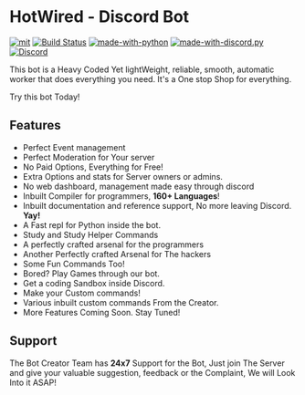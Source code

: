 
HotWired - Discord Bot
=======================

[![mit](https://img.shields.io/badge/Licensed%20under-MIT-red.svg?style=flat-square)](./LICENSE)
[![Build Status](https://travis-ci.com/The-Codin-Hole/HotWired-Bot.svg?branch=master)](https://travis-ci.com/The-Codin-Hole/HotWired-Bot)
[![made-with-python](https://img.shields.io/badge/Made%20with-Python%203.8-ffde57.svg?longCache=true&style=flat-square&colorB=ffdf68&logo=python&logoColor=88889e)](https://www.python.org/)
[![made-with-discord.py](https://img.shields.io/badge/Using-discord.py-ffde57.svg?longCache=true&style=flat-square&colorB=4584b6&logo=discord&logoColor=7289DA)](https://github.com/Rapptz/discord.py)
[![Discord](https://img.shields.io/static/v1?label=The%20Codin'%20Hole&logo=discord&message=%3E200%20members&color=%237289DA&logoColor=white)](https://discord.gg/vP26dCy)

This bot is a Heavy Coded Yet lightWeight, reliable, smooth, automatic worker
that does everything you need. It's a One stop Shop for everything.

Try this bot Today!

Features
-------

* Perfect Event management
* Perfect Moderation for Your server
* No Paid Options, Everything for Free!
* Extra Options and stats for Server owners or admins.
* No web dashboard, management made easy through discord
* Inbuilt Compiler for programmers, **160+ Languages**!
* Inbuilt documentation and reference support, No more leaving Discord. **Yay!**
* A Fast repl for Python inside the bot.
* Study and Study Helper Commands
* A perfectly crafted arsenal for the programmers
* Another Perfectly crafted Arsenal for The hackers
* Some Fun Commands Too!
* Bored? Play Games through our bot.
* Get a coding Sandbox inside Discord.
* Make your Custom commands!
* Various inbuilt custom commands From the Creator.
* More Features Coming Soon. Stay Tuned!

Support
-------

The Bot Creator Team has **24x7** Support for the Bot,
Just join The Server and give your valuable suggestion,
feedback or the Complaint, We will Look Into it ASAP!

